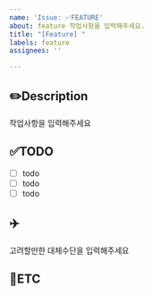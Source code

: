 ```yaml
---
name: 'Issue: ✅FEATURE'
about: feature 작업사항을 입력해주세요.
title: "[Feature] "
labels: feature
assignees: ''

---
```


✏️Description
-
작업사항을 입력해주세요

✅TODO
-
- [ ] todo
- [ ] todo
- [ ] todo

:airplane:
- 
고려할만한 대체수단을 입력해주세요

🐾ETC
-
